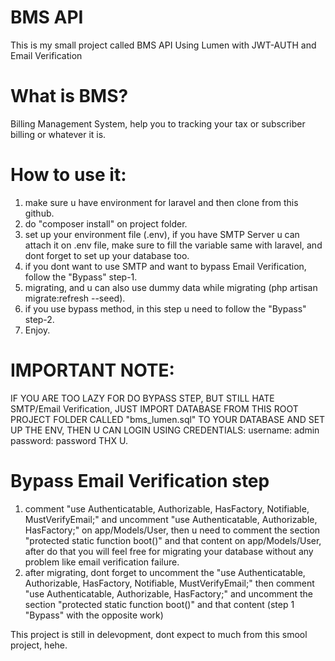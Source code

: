 # BMS API
This is my small project called BMS API Using Lumen with JWT-AUTH and Email Verification

# What is BMS? 
Billing Management System, help you to tracking your tax or subscriber billing or whatever it is.

# How to use it:
1. make sure u have environment for laravel and then clone from this github.
2. do "composer install" on project folder.
3. set up your environment file (.env), if you have SMTP Server u can attach it on .env file, make sure to fill the variable same with laravel, and dont forget to set up your database too.
4. if you dont want to use SMTP and want to bypass Email Verification, follow the "Bypass" step-1.
5. migrating, and u can also use dummy data while migrating (php artisan migrate:refresh --seed).
6. if you use bypass method, in this step u need to follow the "Bypass" step-2.
7. Enjoy.

# IMPORTANT NOTE:
IF YOU ARE TOO LAZY FOR DO BYPASS STEP, BUT STILL HATE SMTP/Email Verification, JUST IMPORT DATABASE FROM THIS ROOT PROJECT FOLDER CALLED "bms_lumen.sql" TO YOUR DATABASE AND SET UP THE ENV, THEN U CAN LOGIN USING CREDENTIALS:
username: admin
password: password
THX U.

# Bypass Email Verification step
1. comment "use Authenticatable, Authorizable, HasFactory, Notifiable, MustVerifyEmail;" and uncomment "use Authenticatable, Authorizable, HasFactory;" on app/Models/User, then u need to comment the section "protected static function boot()" and that content on app/Models/User, after do that you will feel free for migrating your database without any problem like email verification failure.
2. after migrating, dont forget to uncomment the "use Authenticatable, Authorizable, HasFactory, Notifiable, MustVerifyEmail;" then comment "use Authenticatable, Authorizable, HasFactory;" and uncomment the section "protected static function boot()" and that content (step 1 "Bypass" with the opposite work)


This project is still in delevopment, dont expect to much from this smool project, hehe.
